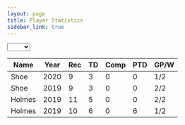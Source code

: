 ```yaml
---
layout: page
title: Player Statistics
sidebar_link: true
---
```


<head>
  <link rel="stylesheet" href="https://cdn.datatables.net/1.10.20/css/jquery.dataTables.min.css">
  <link rel="stylesheet" href="jquery.dynatable.css">
  <!-- <link rel="stylesheet" href="https://cdn.datatables.net/1.10.20/css/jquery.dataTables.responsive.min.css"> -->
  <script src="https://ajax.googleapis.com/ajax/libs/jquery/3.4.1/jquery.min.js"></script>
  <script src="https://cdn.datatables.net/1.10.20/js/jquery.dataTables.min.js"></script>
  <!-- <script src="https://cdn.datatables.net/1.10.20/js/jquery.dataTables.responsive.min.js"></script> -->
  <script src="jquery.dynatable.js"></script>
  
  <script>
    $(document).ready(function() {
      $('#stats').dynatable({
        features:{
          paginate: false,
          search: true,
          recordCount: false,
          perPageSelect: false
        }
        inputs: {
          queries: $('#search-year')
        }
      });
  $('#search-year').change( function() {
    var value = $(this).val();
    if (value === "") {dynatable.queries.remove("Year");} 
    else {dynatable.queries.add("Year",value);}
    dynatable.process();
    });
  });
  </script>
</head>
<body style="margin-left:0px">
<select id="search-year" name="Year">
  <option></option>
  <option>2020</option>
  <option>2019</option>
</select>
<table id="stats" class="display responsive nowrap" style="width:100%">
    <thead>
      <th>Name</th>
      <th>Year</th>
      <th>Rec</th>
      <th>TD</th>
      <th>Comp</th>
      <th>PTD</th>
      <th>GP/W</th>
    </thead>
    <tbody>
      <tr>
        <td>Shoe</td>
        <td>2020</td>
        <td>9</td>
        <td>3</td>
        <td>0</td>
        <td>0</td>
        <td>1/2</td>
      </tr>
      <tr>
        <td>Shoe</td>
        <td>2019</td>
        <td>9</td>
        <td>3</td>
        <td>0</td>
        <td>0</td>
        <td>2/2</td>
      </tr>
      <tr>
        <td>Holmes</td>
        <td>2019</td>
        <td>11</td>
        <td>5</td>
        <td>0</td>
        <td>0</td>
        <td>2/2</td>
      </tr>
      <tr>
        <td>Holmes</td>
        <td>2019</td>
        <td>10</td>
        <td>6</td>
        <td>0</td>
        <td>6</td>
        <td>1/2</td>
      </tr>
    </tbody>
</table>
</body>
